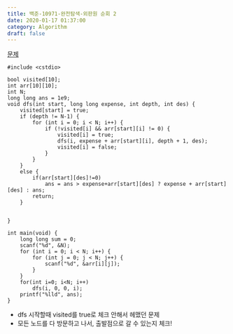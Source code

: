 ```yaml
---
title: 백준-10971-완전탐색-외판원 순회 2
date: 2020-01-17 01:37:00
category: Algorithm
draft: false
---
```


[문제](https://www.acmicpc.net/problem/10971)

```cpp{3}
#include <cstdio>

bool visited[10];
int arr[10][10];
int N;
long long ans = 1e9;
void dfs(int start, long long expense, int depth, int des) {
	visited[start] = true;
	if (depth != N-1) {
		for (int i = 0; i < N; i++) {
			if (!visited[i] && arr[start][i] != 0) {
				visited[i] = true;
				dfs(i, expense + arr[start][i], depth + 1, des);
				visited[i] = false;
			}
		}
	}
	else {
		if(arr[start][des]!=0)
			ans = ans > expense+arr[start][des] ? expense + arr[start][des] : ans;
		return;
	}


}

int main(void) {
	long long sum = 0;
	scanf("%d", &N);
	for (int i = 0; i < N; i++) {
		for (int j = 0; j < N; j++) {
			scanf("%d", &arr[i][j]);
		}
	}
	for(int i=0; i<N; i++)
		dfs(i, 0, 0, i);
	printf("%lld", ans);
}
```

- dfs 시작할때 visited를 true로 체크 안해서 헤맸던 문제
- 모든 노드를 다 방문하고 나서, 출발점으로 갈 수 있는지 체크!
